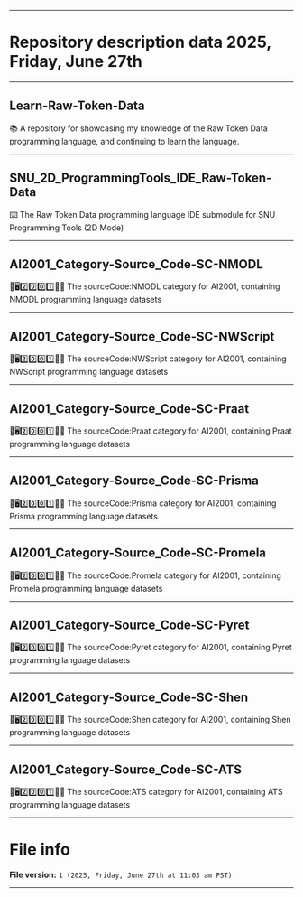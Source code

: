 
***

# Repository description data 2025, Friday, June 27th

---

## Learn-Raw-Token-Data

📚️ A repository for showcasing my knowledge of the Raw Token Data programming language, and continuing to learn the language. 

---

## SNU_2D_ProgrammingTools_IDE_Raw-Token-Data

⌨️ The Raw Token Data programming language IDE submodule for SNU Programming Tools (2D Mode)

---

## AI2001_Category-Source_Code-SC-NMODL

🧠️🖥️2️⃣️0️⃣️0️⃣️1️⃣️💾️📜️ The sourceCode:NMODL category for AI2001, containing NMODL programming language datasets

---

## AI2001_Category-Source_Code-SC-NWScript

🧠️🖥️2️⃣️0️⃣️0️⃣️1️⃣️💾️📜️ The sourceCode:NWScript category for AI2001, containing NWScript programming language datasets

---

## AI2001_Category-Source_Code-SC-Praat

🧠️🖥️2️⃣️0️⃣️0️⃣️1️⃣️💾️📜️ The sourceCode:Praat category for AI2001, containing Praat programming language datasets

---

## AI2001_Category-Source_Code-SC-Prisma

🧠️🖥️2️⃣️0️⃣️0️⃣️1️⃣️💾️📜️ The sourceCode:Prisma category for AI2001, containing Prisma programming language datasets

---

## AI2001_Category-Source_Code-SC-Promela

🧠️🖥️2️⃣️0️⃣️0️⃣️1️⃣️💾️📜️ The sourceCode:Promela category for AI2001, containing Promela programming language datasets

---

## AI2001_Category-Source_Code-SC-Pyret

🧠️🖥️2️⃣️0️⃣️0️⃣️1️⃣️💾️📜️ The sourceCode:Pyret category for AI2001, containing Pyret programming language datasets

---

## AI2001_Category-Source_Code-SC-Shen

🧠️🖥️2️⃣️0️⃣️0️⃣️1️⃣️💾️📜️ The sourceCode:Shen category for AI2001, containing Shen programming language datasets

---

## AI2001_Category-Source_Code-SC-ATS

🧠️🖥️2️⃣️0️⃣️0️⃣️1️⃣️💾️📜️ The sourceCode:ATS category for AI2001, containing ATS programming language datasets

***

# File info

**File version:** `1 (2025, Friday, June 27th at 11:03 am PST)`

***

